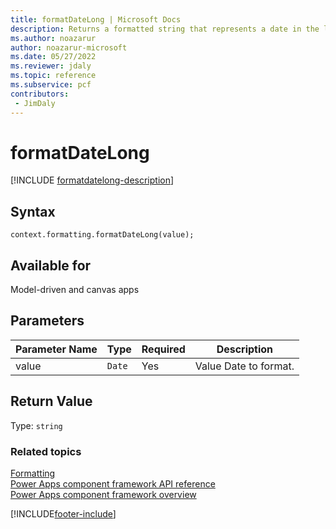 ```yaml
---
title: formatDateLong | Microsoft Docs
description: Returns a formatted string that represents a date in the long form. Results pattern is based on the culture. In USA it's "Abbreviated Day of week, Month dd, yyyy".
ms.author: noazarur
author: noazarur-microsoft
ms.date: 05/27/2022
ms.reviewer: jdaly
ms.topic: reference
ms.subservice: pcf
contributors:
 - JimDaly
---
```


# formatDateLong

[!INCLUDE [formatdatelong-description](includes/formatdatelong-description.md)]

## Syntax

`context.formatting.formatDateLong(value);`

## Available for 

Model-driven and canvas apps

## Parameters

| Parameter Name|Type|Required|Description|
| ------------- |----|--------|-----------|
value|`Date`|Yes|Value Date to format.|

## Return Value

Type: `string`


### Related topics

[Formatting](../formatting.md)<br/>
[Power Apps component framework API reference](../../reference/index.md)<br/>
[Power Apps component framework overview](../../overview.md)

[!INCLUDE[footer-include](../../../../includes/footer-banner.md)]
